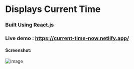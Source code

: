 # Displays Current Time
### Built Using React.js
### Live demo : https://current-time-now.netlify.app/
#### Screenshot:
![image](https://github.com/arjuncvinod/Digital-Clock/assets/68469520/1b32a992-9a15-4dec-aed5-db5f5090df9d)



